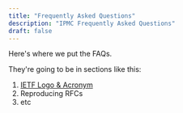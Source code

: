 ```yaml
---
title: "Frequently Asked Questions"
description: "IPMC Frequently Asked Questions"
draft: false
---
```




Here's where we put the FAQs. 

They're going to be in sections like this:

1. [IETF Logo & Acronym](/faq/logofaq.md)
2. Reproducing RFCs
3. etc
